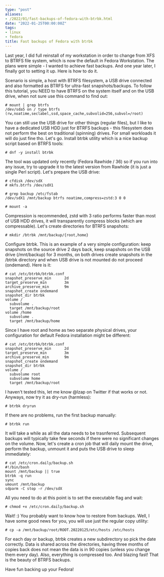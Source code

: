 ```yaml
---
type: "post"
aliases:
- /2022/01/fast-backups-of-fedora-with-btrbk.html
date: "2022-01-25T00:00:00Z"
tags:
- linux
- fedora
title: Fast backups of Fedora with btrbk
---
```


Last year, I did full reinstall of my workstation in order to change from XFS
to BTRFS file system, which is now the default in Fedora Workstation. The plans
were simple - I wanted to achieve fast backups. And one year later, I finally
got to setting it up. Here is how to do it.

Scenario is simple, a host with BTRFS filesystem, a USB drive connected and
also formatted as BTRFS for ultra-fast snapshots/backups. To follow this
tutorial, you NEED to have BTRFS on the system itself and on the USB drive,
when not sure use this command to find out:

	# mount | grep btrfs
	/dev/sda5 on / type btrfs (rw,noatime,seclabel,ssd,space_cache,subvolid=256,subvol=/root)

You can still use the USB drive for other things (regular files), but I like to
have a dedicated USB HDD just for BTRFS backups - this filesystem does not
perform the best on traditional (spinning) drives. For small workloads it will
do just fine tho.  Let's go. Install btrbk utility which is a nice backup
script based on BTRFS tools:

	# dnf -y install btrbk

The tool was updated only recently (Fedora Rawhide / 36) so if you run into any
issue, try to upgrade it to the latest version from Rawhide (it is just a
single Perl script). Let's prepare the USB drive:

	# cfdisk /dev/sdX
	# mkfs.btrfs /dev/sdX1

	# grep backup /etc/fstab
	/dev/sdX1 /mnt/backup btrfs noatime,compress=zstd:3 0 0

	# mount -a

Compression is recommended, zstd with 3 ratio performs faster than most of USB
HDD drives, it will transparently compress blocks (which are compressable).
Let's create directories for BTRFS snapshots:

	# mkdir /btrbk /mnt/backup/{root,home}

Configure btrbk. This is an example of a very simple configuration: keep
snapshots on the source drive 2 days back, keep snapshots on the USB drive
(/mnt/backup) for 3 months, on both drives create snapshots in the /btrbk
directory and when USB drive is not mounted do not proceed (ondemand). Here is
it:

	# cat /etc/btrbk/btrbk.conf
	snapshot_preserve_min      2d
	target_preserve_min        3m
	archive_preserve_min       9m
	snapshot_create ondemand
	snapshot_dir btrbk
	volume /
	  subvolume .
	  target /mnt/backup/root
	volume /home
	  subvolume .
	  target /mnt/backup/home

Since I have root and home as two separate physical drives, your configuration
for default Fedora installation might be different:

	# cat /etc/btrbk/btrbk.conf
	snapshot_preserve_min      2d
	target_preserve_min        3m
	archive_preserve_min       9m
	snapshot_create ondemand
	snapshot_dir btrbk
	volume /
	  subvolume root
	  subvolume home
	  target /mnt/backup/root

I haven't tested this, let me know @lzap on Twitter if that works or not.
Anyways, now try it as dry-run (harmless):

	# btrbk dryrun

If there are no problems, run the first backup manually:

	# btrbk run

It will take a while as all the data needs to be trasnferred. Subsequent
backups will typically take few seconds if there were no significant changes on
the volume. Now, let's create a cron job that will daily mount the drive,
perform the backup, unmount it and puts the USB drive to sleep immediately:

	# cat /etc/cron.daily/backup.sh
	#!/bin/bash
	mount /mnt/backup || true
	btrbk -q run
	sync
	umount /mnt/backup
	sdparm -C stop -r /dev/sdX

All you need to do at this point is to set the executable flag and wait:

	# chmod +x /etc/cron.daily/backup.sh

Wait! :) You probably want to know how to restore from backups. Well, I have
some good news for you, you will use just the regular copy utility:

	# cp -a /mnt/backup/root/ROOT.20220125/etc/hosts /etc/hosts

For each day or backup, btrbk creates a new subdirectory so pick the date
correctly. Data is shared across the directories, having three months of copies
back does not mean the data is in 90 copies (unless you change them every day).
Also, everything is compressed too. And blazing fast! That is the beauty of
BTRFS backups.

Have fun backing up your Fedora!
